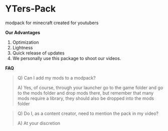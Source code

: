 # YTers-Pack
modpack for minecraft created for youtubers

**Our Advantages**
1. Optimization
1. Lightness
1. Quick release of updates
1. We personally use this package to shoot our videos.

**FAQ**
> Q) Can I add my mods to a modpack?
> 
> A) Yes, of course, through your launcher go to the game folder and go to the mods folder and drop mods there, but remember that many mods require a library, they should also be dropped into the mods folder

> Q) Do I, as a content creator, need to mention the pack in my video?
> 
> A) At your discretion
